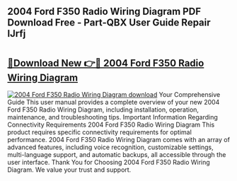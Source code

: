## 2004 Ford F350 Radio Wiring Diagram PDF Download Free - Part-QBX User Guide Repair lJrfj

# <h2><a href="http://dfl4bx.blite.top/?on=2004+Ford+F350+Radio+Wiring+Diagram">🔗Download New 👉🔴 2004 Ford F350 Radio Wiring Diagram</a></h2>

[![2004 Ford F350 Radio Wiring Diagram download](https://i.imgur.com/lujVjoI.png)](http://dfl4bx.blite.top/?on=2004+Ford+F350+Radio+Wiring+Diagram)
Your Comprehensive Guide This user manual provides a complete overview of your new 2004 Ford F350 Radio Wiring Diagram, including installation, operation, maintenance, and troubleshooting tips. Important Information Regarding Connectivity Requirements 2004 Ford F350 Radio Wiring Diagram This product requires specific connectivity requirements for optimal performance. 2004 Ford F350 Radio Wiring Diagram comes with an array of advanced features, including voice recognition, customizable settings, multi-language support, and automatic backups, all accessible through the user interface. Thank You for Choosing 2004 Ford F350 Radio Wiring Diagram. We value your trust and support.

